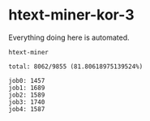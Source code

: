 # htext-miner-kor-3

Everything doing here is automated.

```
htext-miner

total: 8062/9855 (81.80618975139524%)

job0: 1457
job1: 1689
job2: 1589
job3: 1740
job4: 1587
```